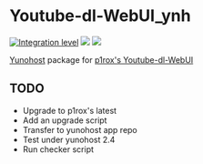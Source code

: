# Youtube-dl-WebUI_ynh

[![Integration level](https://dash.yunohost.org/integration/youtube-dl-webui.svg)](https://dash.yunohost.org/appci/app/youtube-dl-webui) ![](https://ci-apps.yunohost.org/ci/badges/youtube-dl-webui.status.svg) ![](https://ci-apps.yunohost.org/ci/badges/youtube-dl-webui.maintain.svg)

[Yunohost](https://yunohost.org/) package for [p1rox's Youtube-dl-WebUI](https://github.com/p1rox/Youtube-dl-WebUI)

## TODO

- Upgrade to p1rox's latest
- Add an upgrade script
- Transfer to yunohost app repo
- Test under yunohost 2.4
- Run checker script
